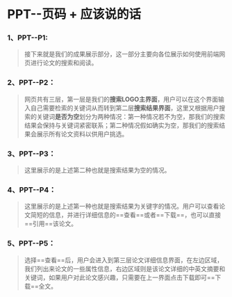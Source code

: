 # PPT--页码 + 应该说的话



### 1、PPT--P1:

> 接下来就是我们的成果展示部分，这一部分主要向各位展示如何使用前端网页进行论文的搜索和阅读。

### 2、PPT--P2：

> 网页共有三层，第一层是我们的**搜索LOGO主界面**，用户可以在这个界面输入自己需要检索的关键词从而转到第二层**搜索结果界面**，这里又根据用户搜索的关键词**是否为空**划分为两种情况：第一种情况若不为空，那我们的搜索结果会保持与关键词紧密联系；第二种情况假如确实为空，那我们的搜索结果会展示所有论文资料以供用户挑选。

### 3、PPT--P3：

> 这里展示的是上述第二种也就是搜索结果为空的情况。

### 4、PPT--P4：

> 这里展示的是上述第一种也就是搜索结果为关键字的情况。用户可以查看论文简短的信息，并进行详细信息的==查看==或者==下载==，也可以直接==引用==该论文。

### 5、PPT--P5：

> 选择==查看==后，用户会进入到第三层论文详细信息界面，在左边区域，我们列出来论文的一些属性信息，右边区域则是该论文详细的中英文摘要和关键词，如果用户对此论文感兴趣，只需要在上一界面点击下载即可==下载==全文。

